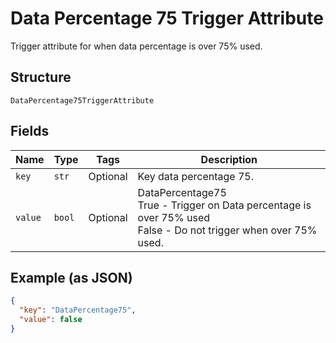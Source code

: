 
# Data Percentage 75 Trigger Attribute

Trigger attribute for when data percentage is over 75% used.

## Structure

`DataPercentage75TriggerAttribute`

## Fields

| Name | Type | Tags | Description |
|  --- | --- | --- | --- |
| `key` | `str` | Optional | Key data percentage 75. |
| `value` | `bool` | Optional | DataPercentage75<br />True - Trigger on Data percentage is over 75% used<br />False - Do not trigger when over 75% used. |

## Example (as JSON)

```json
{
  "key": "DataPercentage75",
  "value": false
}
```

